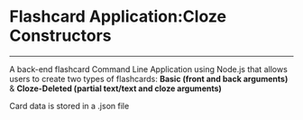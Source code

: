 <h1>Flashcard Application:Cloze Constructors</h1>
<hr>

<p>A back-end flashcard Command Line Application using Node.js that allows users to create two types of flashcards: <b>Basic (front and back arguments)</b> &amp; <b>Cloze-Deleted (partial text/text and cloze arguments)</b></p>

<p>Card data is stored in a .json file</p>
